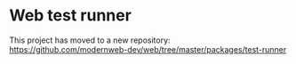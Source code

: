 # Web test runner

This project has moved to a new repository: https://github.com/modernweb-dev/web/tree/master/packages/test-runner